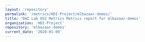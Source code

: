 ```yaml
---
layout: 'repository'
permalink: '/metrics/HDI-Project/mlbazaar-demos/'
title: 'DAI Lab OSS Metrics Metrics report for mlbazaar-demos'
organization: 'HDI-Project'
repository: 'mlbazaar-demos'
current_date: '2020-01-09'
---
```

